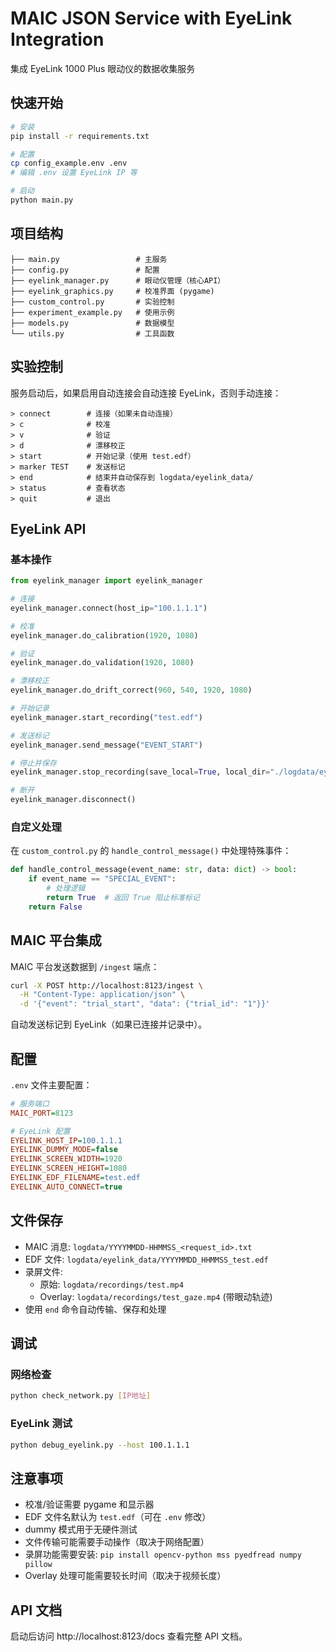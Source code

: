 # MAIC JSON Service with EyeLink Integration

集成 EyeLink 1000 Plus 眼动仪的数据收集服务

## 快速开始

```bash
# 安装
pip install -r requirements.txt

# 配置
cp config_example.env .env
# 编辑 .env 设置 EyeLink IP 等

# 启动
python main.py
```

## 项目结构

```
├── main.py                 # 主服务
├── config.py               # 配置
├── eyelink_manager.py      # 眼动仪管理（核心API）
├── eyelink_graphics.py     # 校准界面 (pygame)
├── custom_control.py       # 实验控制
├── experiment_example.py   # 使用示例
├── models.py               # 数据模型
└── utils.py                # 工具函数
```

## 实验控制

服务启动后，如果启用自动连接会自动连接 EyeLink，否则手动连接：

```
> connect        # 连接（如果未自动连接）
> c              # 校准
> v              # 验证  
> d              # 漂移校正
> start          # 开始记录（使用 test.edf）
> marker TEST    # 发送标记
> end            # 结束并自动保存到 logdata/eyelink_data/
> status         # 查看状态
> quit           # 退出
```

## EyeLink API

### 基本操作

```python
from eyelink_manager import eyelink_manager

# 连接
eyelink_manager.connect(host_ip="100.1.1.1")

# 校准
eyelink_manager.do_calibration(1920, 1080)

# 验证
eyelink_manager.do_validation(1920, 1080)

# 漂移校正
eyelink_manager.do_drift_correct(960, 540, 1920, 1080)

# 开始记录
eyelink_manager.start_recording("test.edf")

# 发送标记
eyelink_manager.send_message("EVENT_START")

# 停止并保存
eyelink_manager.stop_recording(save_local=True, local_dir="./logdata/eyelink_data")

# 断开
eyelink_manager.disconnect()
```

### 自定义处理

在 `custom_control.py` 的 `handle_control_message()` 中处理特殊事件：

```python
def handle_control_message(event_name: str, data: dict) -> bool:
    if event_name == "SPECIAL_EVENT":
        # 处理逻辑
        return True  # 返回 True 阻止标准标记
    return False
```

## MAIC 平台集成

MAIC 平台发送数据到 `/ingest` 端点：

```bash
curl -X POST http://localhost:8123/ingest \
  -H "Content-Type: application/json" \
  -d '{"event": "trial_start", "data": {"trial_id": "1"}}'
```

自动发送标记到 EyeLink（如果已连接并记录中）。

## 配置

`.env` 文件主要配置：

```ini
# 服务端口
MAIC_PORT=8123

# EyeLink 配置
EYELINK_HOST_IP=100.1.1.1
EYELINK_DUMMY_MODE=false
EYELINK_SCREEN_WIDTH=1920
EYELINK_SCREEN_HEIGHT=1080
EYELINK_EDF_FILENAME=test.edf
EYELINK_AUTO_CONNECT=true
```

## 文件保存

- MAIC 消息: `logdata/YYYYMMDD-HHMMSS_<request_id>.txt`
- EDF 文件: `logdata/eyelink_data/YYYYMMDD_HHMMSS_test.edf`
- 录屏文件:
  - 原始: `logdata/recordings/test.mp4`
  - Overlay: `logdata/recordings/test_gaze.mp4` (带眼动轨迹)
- 使用 `end` 命令自动传输、保存和处理

## 调试

### 网络检查

```bash
python check_network.py [IP地址]
```

### EyeLink 测试

```bash
python debug_eyelink.py --host 100.1.1.1
```

## 注意事项

- 校准/验证需要 pygame 和显示器
- EDF 文件名默认为 `test.edf`（可在 `.env` 修改）
- dummy 模式用于无硬件测试
- 文件传输可能需要手动操作（取决于网络配置）
- 录屏功能需要安装: `pip install opencv-python mss pyedfread numpy pillow`
- Overlay 处理可能需要较长时间（取决于视频长度）

## API 文档

启动后访问 http://localhost:8123/docs 查看完整 API 文档。
